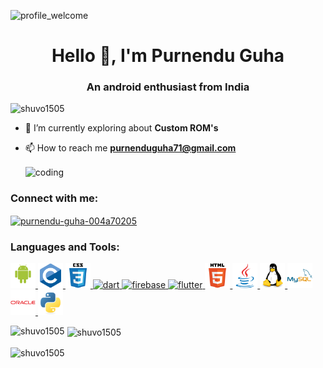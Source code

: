 ![profile_welcome](https://github.com/Shuvo1505/Shuvo1505/assets/75200261/aba943e2-8527-4d33-a90e-dc378d3b8c2e)

<h1 align="center">Hello 👋, I'm Purnendu Guha</h1>
<h3 align="center">An android enthusiast from India</h3>

<p align="left"> <img src="https://komarev.com/ghpvc/?username=shuvo1505&label=Profile%20views&color=0e75b6&style=flat" alt="shuvo1505" /> </p>

- 🌱 I’m currently exploring about **Custom ROM's**

- 📫 How to reach me **purnenduguha71@gmail.com**

  <img width="400" height="220" alt="coding" src="https://cdn.dribbble.com/users/603800/screenshots/4569474/dribbble-code.gif" 
  align="center">
  
<h3 align="left">Connect with me:</h3>
<p align="left">
<a href="https://linkedin.com/in/purnendu-guha-004a70205" target="blank"><img align="center" src="https://raw.githubusercontent.com/rahuldkjain/github-profile-readme-generator/master/src/images/icons/Social/linked-in-alt.svg" alt="purnendu-guha-004a70205" height="30" width="40" /></a>
</p>

<h3 align="left">Languages and Tools:</h3>
<p align="left"> <a href="https://developer.android.com" target="_blank" rel="noreferrer"> <img src="https://raw.githubusercontent.com/devicons/devicon/master/icons/android/android-original-wordmark.svg" alt="android" width="40" height="40"/> </a> <a href="https://www.cprogramming.com/" target="_blank" rel="noreferrer"> <img src="https://raw.githubusercontent.com/devicons/devicon/master/icons/c/c-original.svg" alt="c" width="40" height="40"/> </a> <a href="https://www.w3schools.com/css/" target="_blank" rel="noreferrer"> <img src="https://raw.githubusercontent.com/devicons/devicon/master/icons/css3/css3-original-wordmark.svg" alt="css3" width="40" height="40"/> </a> <a href="https://dart.dev" target="_blank" rel="noreferrer"> <img src="https://www.vectorlogo.zone/logos/dartlang/dartlang-icon.svg" alt="dart" width="40" height="40"/> </a> <a href="https://firebase.google.com/" target="_blank" rel="noreferrer"> <img src="https://www.vectorlogo.zone/logos/firebase/firebase-icon.svg" alt="firebase" width="40" height="40"/> </a> <a href="https://flutter.dev" target="_blank" rel="noreferrer"> <img src="https://www.vectorlogo.zone/logos/flutterio/flutterio-icon.svg" alt="flutter" width="40" height="40"/> </a> <a href="https://www.w3.org/html/" target="_blank" rel="noreferrer"> <img src="https://raw.githubusercontent.com/devicons/devicon/master/icons/html5/html5-original-wordmark.svg" alt="html5" width="40" height="40"/> </a> <a href="https://www.java.com" target="_blank" rel="noreferrer"> <img src="https://raw.githubusercontent.com/devicons/devicon/master/icons/java/java-original.svg" alt="java" width="40" height="40"/> </a> <a href="https://www.linux.org/" target="_blank" rel="noreferrer"> <img src="https://raw.githubusercontent.com/devicons/devicon/master/icons/linux/linux-original.svg" alt="linux" width="40" height="40"/> </a> <a href="https://www.mysql.com/" target="_blank" rel="noreferrer"> <img src="https://raw.githubusercontent.com/devicons/devicon/master/icons/mysql/mysql-original-wordmark.svg" alt="mysql" width="40" height="40"/> </a> <a href="https://www.oracle.com/" target="_blank" rel="noreferrer"> <img src="https://raw.githubusercontent.com/devicons/devicon/master/icons/oracle/oracle-original.svg" alt="oracle" width="40" height="40"/> </a> <a href="https://www.python.org" target="_blank" rel="noreferrer"> <img src="https://raw.githubusercontent.com/devicons/devicon/master/icons/python/python-original.svg" alt="python" width="40" height="40"/> </a> </p>

<p><img align="left" src="https://github-readme-stats.vercel.app/api/top-langs?username=shuvo1505&show_icons=true&theme=onedark&text_color=ffffff&locale=en&layout=compact" alt="shuvo1505" /></p>

<p>&nbsp;<img align="center" src="https://github-readme-stats.vercel.app/api?username=shuvo1505&show_icons=true&theme=onedark&locale=en" alt="shuvo1505" /></p>

<p><img align="center" src="https://github-readme-streak-stats.herokuapp.com/?user=shuvo1505&theme=highcontrast" alt="shuvo1505" /></p>
